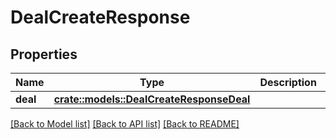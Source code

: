 # DealCreateResponse

## Properties

Name | Type | Description | Notes
------------ | ------------- | ------------- | -------------
**deal** | [**crate::models::DealCreateResponseDeal**](dealCreateResponse_deal.md) |  | 

[[Back to Model list]](../README.md#documentation-for-models) [[Back to API list]](../README.md#documentation-for-api-endpoints) [[Back to README]](../README.md)


